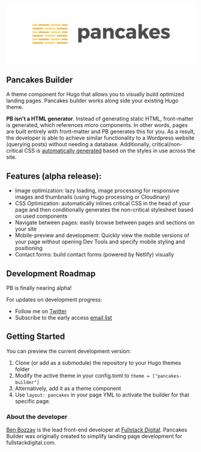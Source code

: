 ![Pancakes Builder](./static/images/pb_logo_banner.jpg "Pancakes Builder")

## Pancakes Builder
A theme component for Hugo that allows you to visually build optimized landing pages. Pancakes builder works along side your existing Hugo theme.

**PB isn't a HTML generator**. Instead of generating static HTML, front-matter is generated, which references micro components. In other words, pages are built entirely with front-matter and PB generates this for you. As a result, the developer is able to achieve similar functionality to a Wordpress website (querying posts) without needing a database. Additionally, critical/non-critical CSS is [automatically generated](https://blog.fullstackdigital.com/how-to-automatically-generate-and-inline-critical-css-with-hugo-pipes-48c52c2d8f82) based on the styles in use across the site.

## Features (alpha release):
* Image optimization: lazy loading, image processing for responsive images and thumbnails (using Hugo processing or Cloudinary)
* CSS Optimization: automatically inlines critical CSS in the head of your page and then conditionally generates the non-critical stylesheet based on used components
* Navigate between pages: easily browse between pages and sections on your site
* Mobile-preview and development: Quickly view the mobile versions of your page without opening Dev Tools and specify mobile styling and positioning
* Contact forms: build contact forms (powered by Netlify) visually

## Development Roadmap
PB is finally nearing alpha!

For updates on development progress:

* Follow me on [Twitter](https://twitter.com/BenBozzay)
* Subscribe to the early access [email list](https://upscri.be/15ee91/)


## Getting Started
You can preview the current development version:

1. Clone (or add as a submodule) the repository to your Hugo themes folder
2. Modify the active theme in your config.toml to `theme = ["pancakes-builder"]`
3. Alternatively, add it as a theme component 
4. Use `layout: pancakes` in your page YML to activate the builder for that specific page.

### About the developer
[Ben Bozzay](https://bbozzay.com) is the lead front-end developer at [Fullstack Digital](https://fullstackdigital.com). Pancakes Builder was originally created to simplify landing page development for fullstackdigital.com.